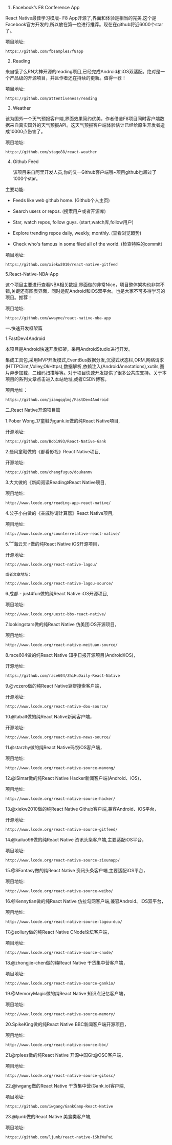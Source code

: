 
1. Facebook’s F8 Conference App

React Native最佳学习模版- F8 App开源了,界面和体验是相当的完美,这个是Facebook官方开发的,所以放在第一位进行推荐。现在在github将近6000个star了。

 项目地址:
 ```
 https://github.com/fbsamples/f8app
 ```

2. Reading

来自饿了么RN大神开源的reading项目,已经完成Android和iOS双适配。绝对是一个产品级的开源项目，并且作者还在持续的更新。值得一荐！

项目地址:
```
https://github.com/attentiveness/reading
```

3. Weather

该为国外一个天气预报客户端,界面效果简约优美，作者借鉴F8项目同时客户端数据来自真实国外的天气预报API。这天气预报客户端体验估计已经给原生开发者造成10000点伤害了。

项目地址:

```
https://github.com/stage88/react-weather
```

4. Github Feed

   该项目来自阿里开发人员,你的又一Github客户端哦~项目github也超过了1000个star。

主要功能:

* Feeds like web github home.  (Github个人主页)

* Search users or repos.      (搜索用户或者开源库)

* Star, watch repos, follow guys.  (start,watch库,follow用户)

* Explore trending repos daily, weekly, monthly.   (查看浏览趋势)

* Check who's famous in some filed all of the world. (检查特殊的commit）

项目地址:
```
https://github.com/xiekw2010/react-native-gitfeed
```

5.React-Native-NBA-App

   这个项目主要进行查看NBA相关数据,界面做的非常Nice，项目整体架构也非常不错,关键还有图表界面，同时适配Android和iOS双平台。也是大家不可多得学习的项目。推荐！

项目地址:
```
https://github.com/wwayne/react-native-nba-app
```

一.快速开发框架篇

1.FastDev4Android

本项目是Android快速开发框架，采用AndroidStudio进行开发。

集成工具包,采用MVP开发模式,EventBus数据分发,沉浸式状态栏,ORM,网络请求(HTTPClint,Volley,OkHttps),数据解析,依赖注入(AndroidAnnotations),xutils,图片异步加载，二维码扫描等等。对于项目快速开发提供了很多公共库支持。关于本项目的系列文章点击进入本站地址,或者CSDN博客。

项目地址：

```
https://github.com/jiangqqlmj/FastDev4Android
```

二.React Native开源项目篇

1.Pober Wong_17童鞋为gank.io做的纯React Native项目,

开源地址:
```
https://github.com/Bob1993/React-Native-Gank
```

2.聂风童鞋做的《都看影视》React Native项目,

开源地址:
```
https://github.com/changfuguo/doukanmv
```

3.大大做的《新闻阅读Reading》React Native项目,

项目地址:

```
http://www.lcode.org/reading-app-react-native/
```

4.公子小白做的《亲戚称谓计算器》React Native项目,

项目地址:
```
http://www.lcode.org/counterrelative-react-native/
```

5.﹌海云天♂做的纯React Native iOS开源项目，

开源地址:

```
http://www.lcode.org/react-native-lagou/

或者文章地址:

http://www.lcode.org/react-native-lagou-source/
```

6.成都 - just4fun做的纯React Native iOS开源项目,

项目地址:
```
http://www.lcode.org/uestc-bbs-react-native/
```

7.lookingstars做的纯React Native 仿美团iOS开源项目，

项目地址:
```
http://www.lcode.org/react-native-meituan-source/
```

8.race604做的纯React Native 知乎日报开源项目(Android/iOS)，

开源地址:
```
https://github.com/race604/ZhiHuDaily-React-Native
```

9.@vczero做的纯React Native豆瓣搜索客户端，

开源地址:
```
http://www.lcode.org/react-native-dou-source/
```

10.@tabalt做的纯React Native新闻客户端，

开源地址:
```
http://www.lcode.org/react-native-news-source/
```

11.@starzhy做的纯React Native码农iOS客户端，

项目地址:
```
http://www.lcode.org/react-native-source-manong/
```

12.@iSimar做的纯React Native Hacker新闻客户端(Android、iOS)，

项目地址:
```
http://www.lcode.org/react-native-source-hacker/
```

13.@xiekw2010做的纯React Native Github客户端,兼容Android、iOS平台，

开源地址:
```
http://www.lcode.org/react-native-source-gitfeed/
```

14.@kailuo99做的纯React Native 资讯头条客户端,主要适配iOS平台，

项目地址:
```
http://www.lcode.org/react-native-source-zixunapp/
```

15.@SFantasy做的纯React Native 资讯头条客户端,主要适配iOS平台，

项目地址:
```
http://www.lcode.org/react-native-source-weibo/
```

16.@Kennytian做的纯React Native 仿拉勾网客户端,兼容Android、iOS双平台，

项目地址:
```
http://www.lcode.org/react-native-source-lagou-duo/
```

17.@soliury做的纯React Native CNode论坛客户端，

项目地址:
```
http://www.lcode.org/react-native-source-cnode/
```

18.@zhongjie-chen做的纯React Native 干货集中营客户端，

项目地址:
```
http://www.lcode.org/react-native-source-gankio/
```

19.@MemoryMagic做的纯React Native 知识点记忆客户端，

项目地址:
```
http://www.lcode.org/react-native-source-memory/
```

20.SpikeKing做的纯React Native  BBC新闻客户端开源项目，

项目地址:
```
http://www.lcode.org/react-native-source-bbc/
```

21.@rplees做的纯React Native  开源中国Git@OSC客户端，

项目地址:
```
http://www.lcode.org/react-native-source-gitosc/
```

22.@iwgang做的React Native 干货集中营(Gank.io)客户端,

项目地址:
```
https://github.com/iwgang/GankCamp-React-Native
```

23.@ljunb做的React Native  美食类客户端,

项目地址:
```
https://github.com/ljunb/react-native-iShiWuPai
```
